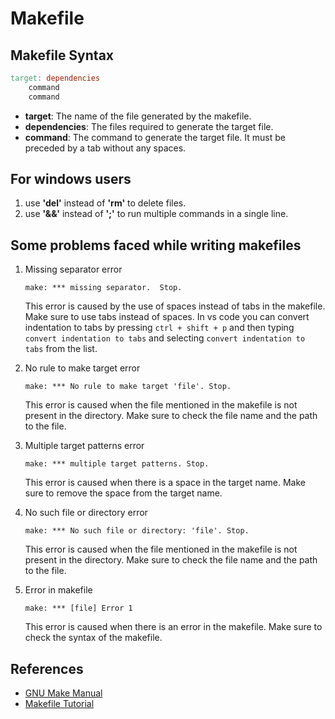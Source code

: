 # Makefile

## Makefile Syntax

```makefile
target: dependencies
    command
    command
```

- **target**: The name of the file generated by the makefile.
- **dependencies**: The files required to generate the target file.
- **command**: The command to generate the target file. It must be preceded by a tab without any spaces.

## For windows users

1. use **'del'** instead of **'rm'** to delete files.
2. use **'&&'** instead of **';'** to run multiple commands in a single line.

## Some problems faced while writing makefiles

1.  Missing separator error

        make: *** missing separator.  Stop.

    This error is caused by the use of spaces instead of tabs in the makefile. Make sure to use tabs instead of spaces.
    In vs code you can convert indentation to tabs by pressing `ctrl + shift + p` and then typing `convert indentation to tabs` and selecting `convert indentation to tabs` from the list.

2.  No rule to make target error

        make: *** No rule to make target 'file'. Stop.

    This error is caused when the file mentioned in the makefile is not present in the directory. Make sure to check the file name and the path to the file.

3.  Multiple target patterns error

        make: *** multiple target patterns. Stop.

    This error is caused when there is a space in the target name. Make sure to remove the space from the target name.

4.  No such file or directory error

        make: *** No such file or directory: 'file'. Stop.

    This error is caused when the file mentioned in the makefile is not present in the directory. Make sure to check the file name and the path to the file.

5.  Error in makefile

        make: *** [file] Error 1

    This error is caused when there is an error in the makefile. Make sure to check the syntax of the makefile.

## References

- [GNU Make Manual](https://www.gnu.org/software/make/manual/make.html)
- [Makefile Tutorial](https://makefiletutorial.com/)